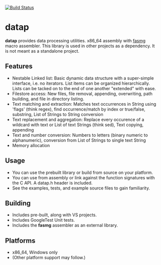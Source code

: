 [![Build Status](https://dev.azure.com/lewissall/hpdporg/_apis/build/status/hpdporg.datap?branchName=master)](https://dev.azure.com/lewissall/hpdporg/_build/latest?definitionId=1&branchName=master)

# datap #

**datap** provides data processing utilities. x86_64 assembly with [fasmg](http://flatassembler.net) macro assembler. This library is used in other projects as a dependency. It is not meant as a standalone project.


## Features ##

* Nestable Linked list: Basic dynamic data structure with a super-simple interface, i.e. no iterators. List items can be organized hierarchically. Lists can be tacked on to the end of one another "extended" with ease. 
* Filestore access: New files, file removal, appending, overwriting, path building, and file in directory listing.
* Text matching and extraction: Matches text occurrences in String using 'flags' (think regex), find occurrence/match by index or true/false, substring, List of Strings to String conversion
* Text replacement and aggregation: Replace every occurence of a wildcard with text or List of text Strings (think sed), Text copying, appending
* Text and number conversion: Numbers to letters (binary numeric to alphanumeric), conversion from List of Strings to single text String
* Memory allocation

## Usage ##
* You can use the prebuilt library or build from source on your platform.
* You can use from assembly or link against the function signatures with the C API. A datap.h header is included.
* See the examples, tests, and example source files to gain familiarity.

## Building ##
* Includes pre-built, along with VS projects.
* Includes GoogleTest Unit tests.
* Includes the **fasmg** assembler as an external library.

## Platforms ##
* x86_64, Windows only
* (Other platform support may follow.)


